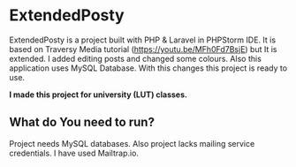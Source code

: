 # ExtendedPosty
ExtendedPosty is a project built with PHP & Laravel in PHPStorm IDE. It is based on Traversy Media tutorial (https://youtu.be/MFh0Fd7BsjE) but It is extended. I added editing posts and changed some colours. Also this application uses MySQL Database. With this changes this project is ready to use. 

**I made this project for university (LUT) classes.**

## What do You need to run?
Project needs MySQL databases. Also project lacks mailing service credentials. I have used Mailtrap.io. 

